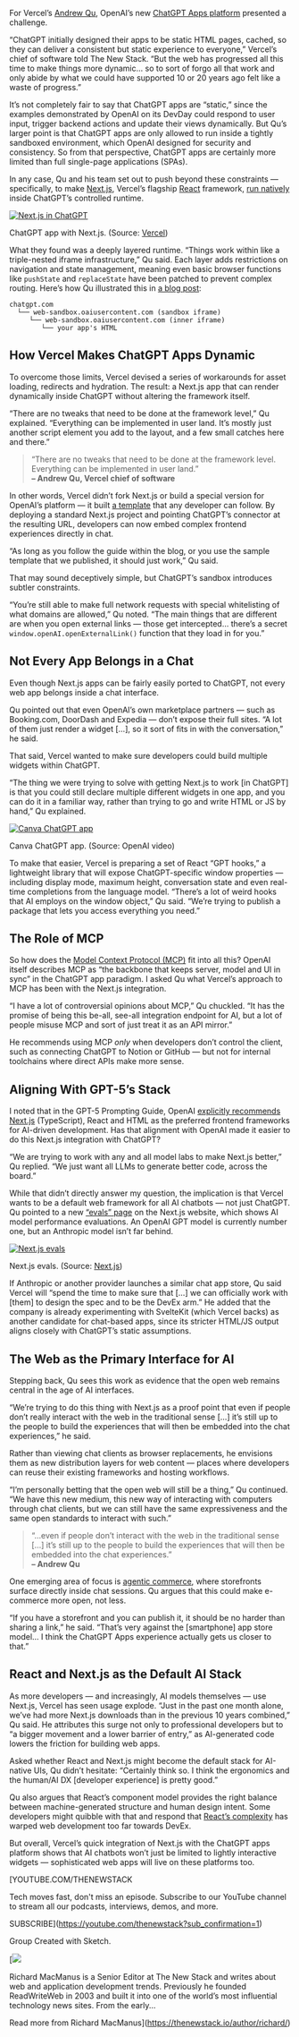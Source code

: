 For Vercel’s [Andrew Qu](https://www.linkedin.com/in/andrew-qu/), OpenAI’s new [ChatGPT Apps platform](https://thenewstack.io/openai-launches-apps-sdk-for-chatgpt-a-new-app-platform/) presented a challenge.

“ChatGPT initially designed their apps to be static HTML pages, cached, so they can deliver a consistent but static experience to everyone,” Vercel’s chief of software told The New Stack. “But the web has progressed all this time to make things more dynamic… so to sort of forgo all that work and only abide by what we could have supported 10 or 20 years ago felt like a waste of progress.”

It’s not completely fair to say that ChatGPT apps are “static,” since the examples demonstrated by OpenAI on its DevDay could respond to user input, trigger backend actions and update their views dynamically. But Qu’s larger point is that ChatGPT apps are only allowed to run inside a tightly sandboxed environment, which OpenAI designed for security and consistency. So from that perspective, ChatGPT apps are certainly more limited than full single-page applications (SPAs).

In any case, Qu and his team set out to push beyond these constraints — specifically, to make [Next.js](https://roadmap.sh/nextjs), Vercel’s flagship [React](https://roadmap.sh/react) framework, [run natively](https://vercel.com/templates/ai/chatgpt-app-with-next-js) inside ChatGPT’s controlled runtime.

[![Next.js in ChatGPT](https://cdn.thenewstack.io/media/2025/10/063c780f-vercel-chatgpt.avif)](https://cdn.thenewstack.io/media/2025/10/063c780f-vercel-chatgpt.avif)

ChatGPT app with Next.js. (Source: [Vercel](https://vercel.com/templates/ai/chatgpt-app-with-next-js))

What they found was a deeply layered runtime. “Things work within like a triple-nested iframe infrastructure,” Qu said. Each layer adds restrictions on navigation and state management, meaning even basic browser functions like `pushState` and `replaceState` have been patched to prevent complex routing. Here’s how Qu illustrated this in [a blog post](https://vercel.com/blog/running-next-js-inside-chatgpt-a-deep-dive-into-native-app-integration):

```
chatgpt.com
  └── web-sandbox.oaiusercontent.com (sandbox iframe)
     └── web-sandbox.oaiusercontent.com (inner iframe)
        └── your app's HTML
```

## How Vercel Makes ChatGPT Apps Dynamic

To overcome those limits, Vercel devised a series of workarounds for asset loading, redirects and hydration. The result: a Next.js app that can render dynamically inside ChatGPT without altering the framework itself.

“There are no tweaks that need to be done at the framework level,” Qu explained. “Everything can be implemented in user land. It’s mostly just another script element you add to the layout, and a few small catches here and there.”

> “There are no tweaks that need to be done at the framework level. Everything can be implemented in user land.”  
> **– Andrew Qu, Vercel chief of software**

In other words, Vercel didn’t fork Next.js or build a special version for OpenAI’s platform — it built [a template](https://github.com/vercel-labs/chatgpt-apps-sdk-nextjs-starter) that any developer can follow. By deploying a standard Next.js project and pointing ChatGPT’s connector at the resulting URL, developers can now embed complex frontend experiences directly in chat.

“As long as you follow the guide within the blog, or you use the sample template that we published, it should just work,” Qu said.

That may sound deceptively simple, but ChatGPT’s sandbox introduces subtler constraints.

“You’re still able to make full network requests with special whitelisting of what domains are allowed,” Qu noted. “The main things that are different are when you open external links — those get intercepted… there’s a secret `window.openAI.openExternalLink()` function that they load in for you.”

## **Not Every App Belongs in a Chat**

Even though Next.js apps can be fairly easily ported to ChatGPT, not every web app belongs inside a chat interface.

Qu pointed out that even OpenAI’s own marketplace partners — such as Booking.com, DoorDash and Expedia — don’t expose their full sites. “A lot of them just render a widget […], so it sort of fits in with the conversation,” he said.

That said, Vercel wanted to make sure developers could build multiple widgets within ChatGPT.

“The thing we were trying to solve with getting Next.js to work [in ChatGPT] is that you could still declare multiple different widgets in one app, and you can do it in a familiar way, rather than trying to go and write HTML or JS by hand,” Qu explained.

[![Canva ChatGPT app](https://cdn.thenewstack.io/media/2025/10/45610109-chatgpt-app-example-canva.png)](https://cdn.thenewstack.io/media/2025/10/45610109-chatgpt-app-example-canva.png)

Canva ChatGPT app. (Source: OpenAI video)

To make that easier, Vercel is preparing a set of React “GPT hooks,” a lightweight library that will expose ChatGPT-specific window properties — including display mode, maximum height, conversation state and even real-time completions from the language model. “There’s a lot of weird hooks that AI employs on the window object,” Qu said. “We’re trying to publish a package that lets you access everything you need.”

## The Role of MCP

So how does the [Model Context Protocol (MCP)](https://thenewstack.io/model-context-protocol-a-primer-for-the-developers/) fit into all this? OpenAI itself describes MCP as “the backbone that keeps server, model and UI in sync” in the ChatGPT app paradigm. I asked Qu what Vercel’s approach to MCP has been with the Next.js integration.

“I have a lot of controversial opinions about MCP,” Qu chuckled. “It has the promise of being this be-all, see-all integration endpoint for AI, but a lot of people misuse MCP and sort of just treat it as an API mirror.”

He recommends using MCP *only* when developers don’t control the client, such as connecting ChatGPT to Notion or GitHub — but not for internal toolchains where direct APIs make more sense.

## **Aligning With GPT-5’s Stack**

I noted that in the GPT-5 Prompting Guide, OpenAI [explicitly recommends Next.js](https://thenewstack.io/gpt-5-a-choose-your-own-adventure-for-frontend-developers/) (TypeScript), React and HTML as the preferred frontend frameworks for AI-driven development. Has that alignment with OpenAI made it easier to do this Next.js integration with ChatGPT?

“We are trying to work with any and all model labs to make Next.js better,” Qu replied. “We just want all LLMs to generate better code, across the board.”

While that didn’t directly answer my question, the implication is that Vercel wants to be a default web framework for all AI chatbots — not just ChatGPT. Qu pointed to a new [“evals” page](https://nextjs.org/evals) on the Next.js website, which shows AI model performance evaluations. An OpenAI GPT model is currently number one, but an Anthropic model isn’t far behind.

[![Next.js evals](https://cdn.thenewstack.io/media/2025/10/5c3d6177-nextjs-evals-oct25.png)](https://cdn.thenewstack.io/media/2025/10/5c3d6177-nextjs-evals-oct25.png)

Next.js evals. (Source: [Next.js](https://nextjs.org/evals))

If Anthropic or another provider launches a similar chat app store, Qu said Vercel will “spend the time to make sure that […] we can officially work with [them] to design the spec and to be the DevEx arm.” He added that the company is already experimenting with SvelteKit (which Vercel backs) as another candidate for chat-based apps, since its stricter HTML/JS output aligns closely with ChatGPT’s static assumptions.

## The Web as the Primary Interface for AI

Stepping back, Qu sees this work as evidence that the open web remains central in the age of AI interfaces.

“We’re trying to do this thing with Next.js as a proof point that even if people don’t really interact with the web in the traditional sense […] it’s still up to the people to build the experiences that will then be embedded into the chat experiences,” he said.

Rather than viewing chat clients as browser replacements, he envisions them as new distribution layers for web content — places where developers can reuse their existing frameworks and hosting workflows.

“I’m personally betting that the open web will still be a thing,” Qu continued. “We have this new medium, this new way of interacting with computers through chat clients, but we can still have the same expressiveness and the same open standards to interact with such.”

> “…even if people don’t interact with the web in the traditional sense […] it’s still up to the people to build the experiences that will then be embedded into the chat experiences.”  
> **– Andrew Qu**

One emerging area of focus is [agentic commerce](https://thenewstack.io/how-mcp-ui-powers-shopifys-new-commerce-widgets-in-agents/), where storefronts surface directly inside chat sessions. Qu argues that this could make e-commerce more open, not less.

“If you have a storefront and you can publish it, it should be no harder than sharing a link,” he said. “That’s very against the [smartphone] app store model… I think the ChatGPT Apps experience actually gets us closer to that.”

## **React and Next.js as the Default AI Stack**

As more developers — and increasingly, AI models themselves — use Next.js, Vercel has seen usage explode. “Just in the past one month alone, we’ve had more Next.js downloads than in the previous 10 years combined,” Qu said. He attributes this surge not only to professional developers but to “a bigger movement and a lower barrier of entry,” as AI-generated code lowers the friction for building web apps.

Asked whether React and Next.js might become the default stack for AI-native UIs, Qu didn’t hesitate: “Certainly think so. I think the ergonomics and the human/AI DX [developer experience] is pretty good.”

Qu also argues that React’s component model provides the right balance between machine-generated structure and human design intent. Some developers might quibble with that and respond that [React’s complexity](https://thenewstack.io/want-out-of-react-complexity-try-vues-progressive-framework/) has warped web development too far towards DevEx.

But overall, Vercel’s quick integration of Next.js with the ChatGPT apps platform shows that AI chatbots won’t just be limited to lightly interactive widgets — sophisticated web apps will live on these platforms too.

[YOUTUBE.COM/THENEWSTACK

Tech moves fast, don't miss an episode. Subscribe to our YouTube
channel to stream all our podcasts, interviews, demos, and more.

SUBSCRIBE](https://youtube.com/thenewstack?sub_confirmation=1)

Group
Created with Sketch.

[![](https://cdn.thenewstack.io/media/2020/03/1c7152c0-ricmac_highres_w400_h400.jpg)

Richard MacManus is a Senior Editor at The New Stack and writes about web and application development trends. Previously he founded ReadWriteWeb in 2003 and built it into one of the world’s most influential technology news sites. From the early...

Read more from Richard MacManus](https://thenewstack.io/author/richard/)